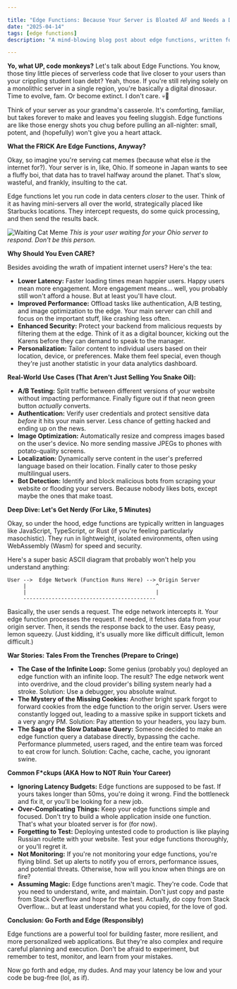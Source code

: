```yaml
---

title: "Edge Functions: Because Your Server is Bloated AF and Needs a Diet (Like You After the Holidays)"
date: "2025-04-14"
tags: [edge functions]
description: "A mind-blowing blog post about edge functions, written for chaotic Gen Z engineers who have the attention span of a goldfish and the coding skills of a god (or at least think they do)."

---
```


**Yo, what UP, code monkeys?** Let's talk about Edge Functions. You know, those tiny little pieces of serverless code that live closer to your users than your crippling student loan debt? Yeah, those. If you're still relying solely on a monolithic server in a single region, you're basically a digital dinosaur. Time to evolve, fam. Or become extinct. I don't care. 💀🙏

Think of your server as your grandma's casserole. It's comforting, familiar, but takes forever to make and leaves you feeling sluggish. Edge functions are like those energy shots you chug before pulling an all-nighter: small, potent, and (hopefully) won't give you a heart attack.

**What the FRICK Are Edge Functions, Anyway?**

Okay, so imagine you're serving cat memes (because what else *is* the internet for?). Your server is in, like, Ohio. If someone in Japan wants to see a fluffy boi, that data has to travel halfway around the planet. That's slow, wasteful, and frankly, insulting to the cat.

Edge functions let you run code in data centers *closer* to the user. Think of it as having mini-servers all over the world, strategically placed like Starbucks locations. They intercept requests, do some quick processing, and then send the results back.

![Waiting Cat Meme](https://i.kym-cdn.com/photos/images/newsfeed/001/527/748/79c.jpg)
*This is your user waiting for your Ohio server to respond. Don't be this person.*

**Why Should You Even CARE?**

Besides avoiding the wrath of impatient internet users? Here's the tea:

*   **Lower Latency:** Faster loading times mean happier users. Happy users mean more engagement. More engagement means... well, you probably still won't afford a house. But at least you'll have clout.
*   **Improved Performance:** Offload tasks like authentication, A/B testing, and image optimization to the edge. Your main server can chill and focus on the important stuff, like crashing less often.
*   **Enhanced Security:** Protect your backend from malicious requests by filtering them at the edge. Think of it as a digital bouncer, kicking out the Karens before they can demand to speak to the manager.
*   **Personalization:** Tailor content to individual users based on their location, device, or preferences. Make them feel special, even though they're just another statistic in your data analytics dashboard.

**Real-World Use Cases (That Aren't Just Selling You Snake Oil):**

*   **A/B Testing:** Split traffic between different versions of your website without impacting performance. Finally figure out if that neon green button *actually* converts.
*   **Authentication:** Verify user credentials and protect sensitive data *before* it hits your main server. Less chance of getting hacked and ending up on the news.
*   **Image Optimization:** Automatically resize and compress images based on the user's device. No more sending massive JPEGs to phones with potato-quality screens.
*   **Localization:** Dynamically serve content in the user's preferred language based on their location. Finally cater to those pesky multilingual users.
*   **Bot Detection:** Identify and block malicious bots from scraping your website or flooding your servers. Because nobody likes bots, except maybe the ones that make toast.

**Deep Dive: Let's Get Nerdy (For Like, 5 Minutes)**

Okay, so under the hood, edge functions are typically written in languages like JavaScript, TypeScript, or Rust (if you're feeling particularly masochistic). They run in lightweight, isolated environments, often using WebAssembly (Wasm) for speed and security.

Here's a super basic ASCII diagram that probably won't help you understand anything:

```
User -->  Edge Network (Function Runs Here) --> Origin Server
     |                                         ^
     |                                         |
     ------------------------------------------
```

Basically, the user sends a request. The edge network intercepts it. Your edge function processes the request. If needed, it fetches data from your origin server. Then, it sends the response back to the user. Easy peasy, lemon squeezy. (Just kidding, it's usually more like difficult difficult, lemon difficult.)

**War Stories: Tales From the Trenches (Prepare to Cringe)**

*   **The Case of the Infinite Loop:** Some genius (probably you) deployed an edge function with an infinite loop. The result? The edge network went into overdrive, and the cloud provider's billing system nearly had a stroke. Solution: Use a debugger, you absolute walnut.
*   **The Mystery of the Missing Cookies:** Another bright spark forgot to forward cookies from the edge function to the origin server. Users were constantly logged out, leading to a massive spike in support tickets and a very angry PM. Solution: Pay attention to your headers, you lazy bum.
*   **The Saga of the Slow Database Query:** Someone decided to make an edge function query a database directly, bypassing the cache. Performance plummeted, users raged, and the entire team was forced to eat crow for lunch. Solution: Cache, cache, cache, you ignorant swine.

**Common F\*ckups (AKA How to NOT Ruin Your Career)**

*   **Ignoring Latency Budgets:** Edge functions are supposed to be fast. If yours takes longer than 50ms, you're doing it wrong. Find the bottleneck and fix it, or you'll be looking for a new job.
*   **Over-Complicating Things:** Keep your edge functions simple and focused. Don't try to build a whole application inside one function. That's what your bloated server is for (for now).
*   **Forgetting to Test:** Deploying untested code to production is like playing Russian roulette with your website. Test your edge functions thoroughly, or you'll regret it.
*   **Not Monitoring:** If you're not monitoring your edge functions, you're flying blind. Set up alerts to notify you of errors, performance issues, and potential threats. Otherwise, how will you know when things are on fire?
*   **Assuming Magic:** Edge functions aren't magic. They're code. Code that you need to understand, write, and maintain. Don't just copy and paste from Stack Overflow and hope for the best. Actually, *do* copy from Stack Overflow... but at least understand what you copied, for the love of god.

**Conclusion: Go Forth and Edge (Responsibly)**

Edge functions are a powerful tool for building faster, more resilient, and more personalized web applications. But they're also complex and require careful planning and execution. Don't be afraid to experiment, but remember to test, monitor, and learn from your mistakes.

Now go forth and edge, my dudes. And may your latency be low and your code be bug-free (lol, as if).
